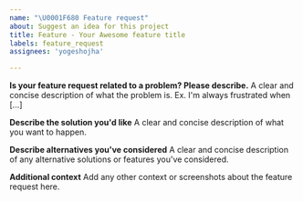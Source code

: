 ```yaml
---
name: "\U0001F680 Feature request"
about: Suggest an idea for this project
title: Feature - Your Awesome feature title
labels: feature_request
assignees: 'yogeshojha'

---
```


**Is your feature request related to a problem? Please describe.**
A clear and concise description of what the problem is. Ex. I'm always frustrated when [...]

**Describe the solution you'd like**
A clear and concise description of what you want to happen.

**Describe alternatives you've considered**
A clear and concise description of any alternative solutions or features you've considered.

**Additional context**
Add any other context or screenshots about the feature request here.
